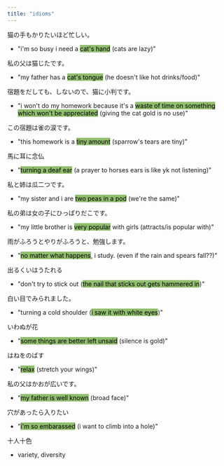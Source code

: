 ```yaml
---
title: "idioms"
---
```


猫の手もかりたいほど忙しい。
- "i'm so busy i need a <mark style="background: #90BE6D;">cat's hand</mark> (cats are lazy)"

私の父は猫じたです。
- "my father has a <mark style="background: #90BE6D;">cat's tongue</mark> (he doesn't like hot drinks/food)"

宿題をだしても、しないので、猫に小判です。
- "i won't do my homework because it's a <mark style="background: #90BE6D;">waste of time on something which won't be appreciated</mark> (giving the cat gold is no use)"

この宿題は雀の涙です。
- "this homework is a <mark style="background: #90BE6D;">tiny amount</mark> (sparrow's tears are tiny)"

馬に耳に念仏
- "<mark style="background: #90BE6D;">turning a deaf ear</mark> (a prayer to horses ears is like yk not listening)"

私と姉は瓜二つです。
- "my sister and i are <mark style="background: #90BE6D;">two peas in a pod</mark> (we're the same)"

私の弟は女の子にひっぱりだこです。
- "my little brother is <mark style="background: #90BE6D;">very popular</mark> with girls (attracts/is popular with)"

雨がふろうとやりがふろうと、勉強します。
- "<mark style="background: #90BE6D;">no matter what happens</mark>, i study. (even if the rain and spears fall??)"

出るくいはうたれる
- "don't try to stick out (<mark style="background: #90BE6D;">the nail that sticks out gets hammered in</mark>)"

白い目でみられました。
- "turning a cold shoulder (<mark style="background: #90BE6D;">i saw it with white eyes</mark>)"

いわぬが花
- "<mark style="background: #90BE6D;">some things are better left unsaid</mark> (silence is gold)"

はねをのばす
- "<mark style="background: #90BE6D;">relax</mark> (stretch your wings)"

私の父はかおが広いです。
- "<mark style="background: #90BE6D;">my father is well known</mark> (broad face)"

穴があったら入りたい
- "<mark style="background: #90BE6D;">i'm so embarassed</mark> (i want to climb into a hole)"

十人十色
- variety, diversity

